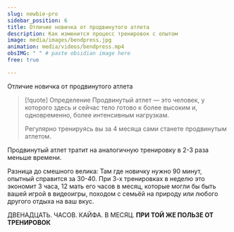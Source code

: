 ```yaml
---
slug: newbie-pro
sidebar_position: 6
title: Отличие новичка от продвинутого атлета
description: Как изменится процесс тренировок с опытом
image: media/images/bendpress.jpg
animation: media/videos/bendpress.mp4
obsIMG: " " # paste obsidian image here
free: true

---
```


Отличие новичка от продвинутого атлета

> [!quote] Определение
>  Продвинутый атлет — это человек, у которого здесь и сейчас тело готово к более высоким и, одновременно, более интенсивным нагрузкам. 
>  
>  Регулярно тренируясь вы за 4 месяца сами станете продвинутым атлетом. 


Продвинутый атлет тратит на аналогичную тренировку в 2-3 раза меньше времени.

Разница до смешного велика: Там где новичку нужно 90 минут, опытный справится за 30-40.
При 3-х тренировках в неделю это экономит 3 часа, 12 мать его часов в месяц, которые могли бы быть вашей игрой в видеоигры, походом с семьёй на природу или любого другого отдыха на ваш вкус. 

ДВЕНАДЦАТЬ. ЧАСОВ. КАЙФА. В МЕСЯЦ. **ПРИ ТОЙ ЖЕ ПОЛЬЗЕ ОТ ТРЕНИРОВОК**

